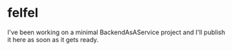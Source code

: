 # felfel
I've been working on a minimal BackendAsAService project and I'll publish it here as soon as it gets ready.
